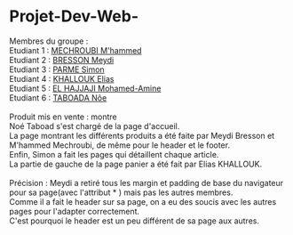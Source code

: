 # Projet-Dev-Web-

Membres du groupe :<br>
Etudiant 1 : [MECHROUBI M'hammed](https://github.com/mmechrou-iut90)<br>
Etudiant 2 : [BRESSON Meydi](https://github.com/MeydiBresson)<br>
Etudiant 3 : [PARME Simon](https://github.com/ParmeSimon)<br>
Etudiant 4 : [KHALLOUK Elias](https://github.com/ekhallou-iut90)<br>
Etudiant 5 : [EL HAJJAJI Mohamed-Amine](https://github.com/MohakeMKS)<br>
Etudiant 6 : [TABOADA Nôe](https://github.com/nt579176)<br>
<br>
Produit mis en vente : montre
<br>
Noé Taboad s'est chargé de la page d'accueil.
<br>
La page montrant les différents produits a été faite par Meydi Bresson et M'hammed Mechroubi, de même pour le header et le footer.
<br>
Enfin, Simon a fait les pages qui détaillent chaque article.
<br>
La partie de gauche de la page panier a été fait par Elias KHALLOUK.
<br><br>
Précision : Meydi a retiré tous les margin et padding de base du navigateur pour sa page(avec l'attribut * ) mais pas les autres membres. <br>
Comme il a fait le header sur sa page, on a eu des soucis avec les autres pages pour l'adapter correctement. <br> 
C'est pourquoi le header est un peu différent de sa page aux autres.

